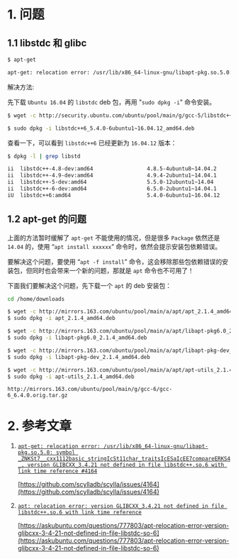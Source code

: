 
# 1. 问题 #

## 1.1 libstdc 和 glibc ##

```bash
$ apt-get

apt-get: relocation error: /usr/lib/x86_64-linux-gnu/libapt-pkg.so.5.0: symbol _ZNKSt7__cxx1112basic_stringIcSt11char_traitsIcESaIcEE7compareERKS4_, version GLIBCXX_3.4.21 not defined in file libstdc++.so.6 with link time reference
```

解决方法:

先下载 `Ubuntu 16.04` 的 `libstdc` deb 包，再用 "`sudo dpkg -i`" 命令安装。

```bash
$ wget -c http://security.ubuntu.com/ubuntu/pool/main/g/gcc-5/libstdc++6_5.4.0-6ubuntu1~16.04.12_amd64.deb

$ sudo dpkg -i libstdc++6_5.4.0-6ubuntu1~16.04.12_amd64.deb
```

查看一下，可以看到 `libstdc++6` 已经更新为 `16.04.12` 版本：

```bash
$ dpkg -l | grep libstd

ii  libstdc++-4.8-dev:amd64                 4.8.5-4ubuntu8~14.04.2
ii  libstdc++-4.9-dev:amd64                 4.9.4-2ubuntu1~14.04.1
ii  libstdc++-5-dev:amd64                   5.5.0-12ubuntu1~14.04
ii  libstdc++-6-dev:amd64                   6.5.0-2ubuntu1~14.04.1
iU  libstdc++6:amd64                        5.4.0-6ubuntu1~16.04.12
```

## 1.2 apt-get 的问题 ##

上面的方法暂时缓解了 `apt-get` 不能使用的情况，但是很多 `Package` 依然还是 `14.04` 的，使用 “`apt install xxxxxx`” 命令时，依然会提示安装包依赖错误。

要解决这个问题，要使用 “`apt -f install`” 命令，这会移除那些包依赖错误的安装包，但同时也会带来一个新的问题，那就是 `apt` 命令也不可用了！

下面我们要解决这个问题，先下载一个 `apt` 的 deb 安装包：

```bash
cd /home/downloads

$ wget -c http://mirrors.163.com/ubuntu/pool/main/a/apt/apt_2.1.4_amd64.deb
$ sudo dpkg -i apt_2.1.4_amd64.deb

$ wget -c http://mirrors.163.com/ubuntu/pool/main/a/apt/libapt-pkg6.0_2.1.4_amd64.deb
$ sudo dpkg -i libapt-pkg6.0_2.1.4_amd64.deb

$ wget -c http://mirrors.163.com/ubuntu/pool/main/a/apt/libapt-pkg-dev_2.1.4_amd64.deb
$ sudo dpkg -i libapt-pkg-dev_2.1.4_amd64.deb

$ wget -c http://mirrors.163.com/ubuntu/pool/main/a/apt/apt-utils_2.1.4_amd64.deb
$ sudo dpkg -i apt-utils_2.1.4_amd64.deb
```

```shell
http://mirrors.163.com/ubuntu/pool/main/g/gcc-6/gcc-6_6.4.0.orig.tar.gz
```

# 2. 参考文章 #

1. [`apt-get: relocation error: /usr/lib/x86_64-linux-gnu/libapt-pkg.so.5.0: symbol _ZNKSt7__cxx1112basic_stringIcSt11char_traitsIcESaIcEE7compareERKS4_, version GLIBCXX_3.4.21 not defined in file libstdc++.so.6 with link time reference #4164`](https://github.com/scylladb/scylla/issues/4164)
   
   [https://github.com/scylladb/scylla/issues/4164](https://github.com/scylladb/scylla/issues/4164)

2. [`apt: relocation error: version GLIBCXX_3.4.21 not defined in file libstdc++.so.6 with link time reference`](https://askubuntu.com/questions/777803/apt-relocation-error-version-glibcxx-3-4-21-not-defined-in-file-libstdc-so-6)
   
   [https://askubuntu.com/questions/777803/apt-relocation-error-version-glibcxx-3-4-21-not-defined-in-file-libstdc-so-6](https://askubuntu.com/questions/777803/apt-relocation-error-version-glibcxx-3-4-21-not-defined-in-file-libstdc-so-6)


